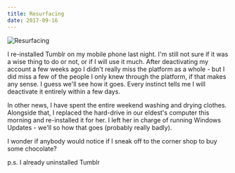 ```yaml
---
title: Resurfacing
date: 2017-09-16
---
```


![Resurfacing](https://source.unsplash.com/LuQ2ex5HY3c/1600x900)

I re-installed Tumblr on my mobile phone last night. I'm still not sure if it was a wise thing to do or not, or if I will use it much. After deactivating my account a few weeks ago I didn't really miss the platform as a whole - but I did miss a few of the people I only knew through the platform, if that makes any sense. I guess we'll see how it goes. Every instinct tells me I will deactivate it entirely within a few days.

In other news, I have spent the entire weekend washing and drying clothes. Alongside that, I replaced the hard-drive in our eldest's computer this morning and re-installed it for her. I left her in charge of running Windows Updates - we'll so how that goes (probably really badly).

I wonder if anybody would notice if I sneak off to the corner shop to buy some chocolate?

p.s. I already uninstalled Tumblr